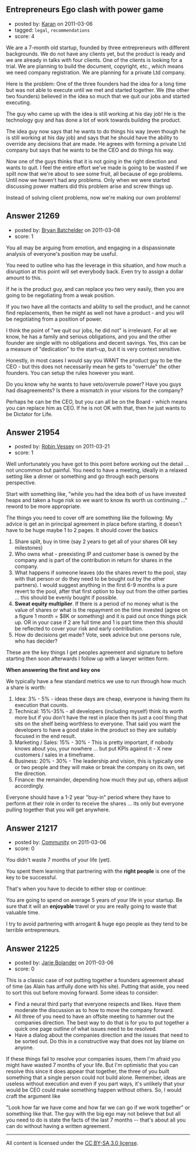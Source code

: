 ## Entrepreneurs Ego clash with power game

- posted by: [Karan](https://stackexchange.com/users/-1/8056-karan) on 2011-03-06
- tagged: `legal`, `recommendations`
- score: 4

We are a 7-month old startup, founded by three entrepreneurs with different backgrounds.  We do not have any clients yet, but the product is ready and we are already in talks with four clients.  One of the clients is looking for a trial.  We are planning to build the document, copyright, etc., which means we need company registration.  We are planning for a private Ltd company. 

Here is the problem:  One of the three founders had the idea for a long time but was not able to execute until we met and started together.  We (the other two founders) believed in the idea so much that we quit our jobs and started executing.

The guy who came up with the idea is still working at his day job!  He is the technology guy and has done a lot of work towards building the product.

The idea guy now says that he wants to do things his way (even though he is still working at his day job) and says that he should have the ability to override any decisions that are made.  He agrees with forming a private Ltd company but says that he wants to be the CEO and do things his way.   

Now one of the guys thinks that it is not going in the right direction and wants to quit.  I feel the entire effort we've made is going to be wasted if we spilt now that we're about to see some fruit, all because of ego problems.  Until now we haven't had any problems.   Only when we were started discussing power matters did this problem arise and screw things up. 

Instead of solving client problems, now we're making our own problems!



## Answer 21269

- posted by: [Bryan Batchelder](https://stackexchange.com/users/-1/8367-bryan-batchelder) on 2011-03-08
- score: 1

You all may be arguing from emotion, and engaging in a dispassionate analysis of everyone's position may be useful.

You need to outline who has the leverage in this situation, and how much a disruption at this point will set everybody back.  Even try to assign a dollar amount to this.

If he is the product guy, and can replace you two very easily, then you are going to be negotiating from a weak position.

If you two have all the contacts and ability to sell the product, and he cannot find replacements, then he might as well not have a product - and you will be negotiating from a position of power.

I think the point of "we quit our jobs, he did not" is irrelevant.  For all we know, he has a family and serious obligations, and you and the other founder are single with no obligations and decent savings.  Yes, this can be a measure of "dedication" to the start-up, but it is very context sensitive.

Honestly, in most cases I would say you WANT the product guy to be the CEO - but this does not necessarily mean he gets to "overrule" the other founders.  You can setup the rules however you want.

Do you know why he wants to have veto/overrule power?  Have you guys had disagreements?  Is there a mismatch in your visions for the company?

Perhaps he can be the CEO, but you can all be on the Board - which means you can replace him as CEO.  If he is not OK with that, then he just wants to be Dictator for Life.


## Answer 21954

- posted by: [Robin Vessey](https://stackexchange.com/users/-1/984-robin-vessey) on 2011-03-21
- score: 1

Well unfortunately you have got to this point before working out the detail ... not uncommon but painful. You need to have a meeting, ideally in a relaxed setting like a dinner or something and go through each persons perspective.

Start with something like, "while you had the idea both of us have invested heaps and taken a huge risk so we want to know its worth us continuing ..." reword to be more appropriate.

The things you need to cover off are something like the following:
My advice is get an in principal agreement in place before starting, it doesn't have to be huge maybe 1 to 2 pages. It should cover the basics

 1. Share split, buy in time (say 2 years to get all of your shares OR key milestones) 
 2. Who owns what - preexisting IP and customer base is owned by the company and is part of the contribution in return for shares in the company. 
 3. What happens if someone leaves (do the shares revert to the pool, stay with that person or do they need to be bought out by the other partners). I would suggest anything in the first 6-9 months is a pure revert to the pool, after that first option to buy out from the other parties ... this should be evenly bought if possible. 
 4. **Sweat equity multiplier**. If there is a period of no money what is the value of shares or what is the repayment on the time invested (agree on a figure 1 month = $8K or something) and it is paid out once things pick up. OR in your case if 2 are full time and 1 is part time then this should be reflected to cover your risk and early contribution.
 5. How do decisions get made? Vote, seek advice but one persons rule, who has decider?  

These are the key things I get peoples agreement and signature to before starting then soon afterwards I follow up with a lawyer written form.

**When answering the first and key one** 

We typically have a few standard metrics we use to run through how much a share is worth:

 1. Idea: 3% - 5% - ideas these days are cheap, everyone is having them its execution that counts. 
 2. Technical: 15%-35% - all developers (including myself) think its worth more but if you don't have the rest in place then its just a cool thing that sits on the shelf being worthless to everyone. That said you want the developers to have a good stake in the product so they are suitably focused in the end result. 
 3. Marketing / Sales: 15% - 30% - This is pretty important, if nobody knows about you, your nowhere ... but put KPIs against it - X new customers / sales in a timeframe. 
 4. Business: 20% - 30% - The leadership and vision, this is typically one or two people and they will make or break the company on its own, set the direction. 
 5. Finance: the remainder, depending how much they put up, others adjust accordingly.

Everyone should have a 1-2 year "buy-in" period where they have to perform at their role in order to receive the shares ... its only but everyone pulling together that you will get anywhere.





## Answer 21217

- posted by: [Community](https://stackexchange.com/users/-1/-1-community) on 2011-03-06
- score: 0

You didn't waste 7 months of your life (yet).

You spent them learning that partnering with the **right people** is one of the key to be successful.

That's when you have to decide to either stop or continue:

You are going to spend on average 5 years of your life in your startup. Be sure that it will an **enjoyable** travel or you are really going to waste that valuable time.

I try to avoid partnering with arrogant & huge ego people as they tend to be terrible entrepreneurs.


## Answer 21225

- posted by: [Jarie Bolander](https://stackexchange.com/users/-1/585-jarie-bolander) on 2011-03-06
- score: 0

This is a classic case of not putting together a founders agreement ahead of time (as Alain has artfully done with his site). Putting that aside, you need to sort this out before moving forward. Some ideas to consider:

* Find a neural third party that everyone respects and likes. Have them moderate the discussion as to how to move the company forward.
* All three of you need to have an offsite meeting to hammer out the companies direction. The best way to do that is for you to put together a quick one page outline of what issues need to be resolved.
* Have a dialog about the companies direction and the issues that need to be sorted out. Do this in a constructive way that does not lay blame on anyone.

If these things fail to resolve your companies issues, them I'm afraid you might have wasted 7 months of your life. But I'm optimistic that you can resolve this since it does appear that together, the three of you built something that a single person could not build alone. Remember, ideas are useless without execution and even if you part ways, it's unlikely that your would be CEO could make something happen without others. So, I would craft the argument like

"Look how far we have come and how far we can go if we work together" or something like that. The guy with the big ego may not believe that but all you need to do is state the facts of the last 7 months -- that's about all you can do without having a written agreement.



---

All content is licensed under the [CC BY-SA 3.0 license](https://creativecommons.org/licenses/by-sa/3.0/).
